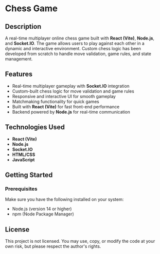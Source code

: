 # Chess Game

## Description

A real-time multiplayer online chess game built with **React (Vite)**, **Node.js**, and **Socket.IO**. The game allows users to play against each other in a dynamic and interactive environment. Custom chess logic has been developed from scratch to handle move validation, game rules, and state management.

## Features

- Real-time multiplayer gameplay with **Socket.IO** integration
- Custom-built chess logic for move validation and game rules
- Responsive and interactive UI for smooth gameplay
- Matchmaking functionality for quick games
- Built with **React (Vite)** for fast front-end performance
- Backend powered by **Node.js** for real-time communication

## Technologies Used

- **React (Vite)**
- **Node.js**
- **Socket.IO**
- **HTML/CSS**
- **JavaScript**

## Getting Started

### Prerequisites

Make sure you have the following installed on your system:

- Node.js (version 14 or higher)
- npm (Node Package Manager)

## License
This project is not licensed. You may use, copy, or modify the code at your own risk, but please respect the author's rights.

